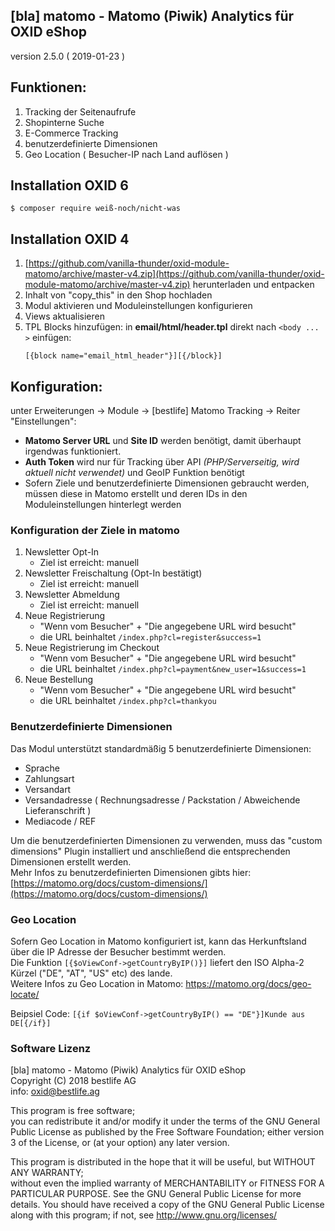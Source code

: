 ## [bla] matomo - Matomo (Piwik) Analytics für OXID eShop
version 2.5.0 ( 2019-01-23 )

## Funktionen:
1. Tracking der Seitenaufrufe
2. Shopinterne Suche
3. E-Commerce Tracking
4. benutzerdefinierte Dimensionen
5. Geo Location ( Besucher-IP nach Land auflösen ) 

## Installation OXID 6
````
$ composer require weiß-noch/nicht-was
````

##  Installation OXID 4
1. [https://github.com/vanilla-thunder/oxid-module-matomo/archive/master-v4.zip](https://github.com/vanilla-thunder/oxid-module-matomo/archive/master-v4.zip) herunterladen und entpacken
2. Inhalt von "copy_this" in den Shop hochladen
3. Modul aktivieren und Moduleinstellungen konfigurieren
4. Views aktualisieren
5. TPL Blocks hinzufügen: in **email/html/header.tpl** direkt nach ``<body ... >``  einfügen:  
    ````
    [{block name="email_html_header"}][{/block}]
    ````

## Konfiguration:
unter Erweiterungen -> Module -> [bestlife] Matomo Tracking -> Reiter "Einstellungen":
- **Matomo Server URL** und **Site ID** werden benötigt, damit überhaupt irgendwas funktioniert.
- **Auth Token** wird nur für Tracking über API *(PHP/Serverseitig, wird aktuell nicht verwendet)* und GeoIP Funktion benötigt
- Sofern Ziele und benutzerdefinierte Dimensionen gebraucht werden, müssen diese in Matomo erstellt und deren IDs in den Moduleinstellungen hinterlegt werden

### Konfiguration der Ziele in matomo
1. Newsletter Opt-In
    - Ziel ist erreicht: manuell
2. Newsletter Freischaltung (Opt-In bestätigt)
    - Ziel ist erreicht: manuell  
3. Newsletter Abmeldung
    - Ziel ist erreicht: manuell
4. Neue Registrierung
    - "Wenn vom Besucher" + "Die angegebene URL wird besucht" 
    - die URL beinhaltet ``/index.php?cl=register&success=1``
5. Neue Registrierung im Checkout
    - "Wenn vom Besucher" + "Die angegebene URL wird besucht" 
    - die URL beinhaltet ``/index.php?cl=payment&new_user=1&success=1``
6. Neue Bestellung
    - "Wenn vom Besucher" + "Die angegebene URL wird besucht" 
    - die URL beinhaltet ``/index.php?cl=thankyou``
  
### Benutzerdefinierte Dimensionen  
Das Modul unterstützt standardmäßig 5 benutzerdefinierte Dimensionen:
- Sprache
- Zahlungsart
- Versandart
- Versandadresse ( Rechnungsadresse / Packstation / Abweichende Lieferanschrift )
- Mediacode / REF

Um die benutzerdefinierten Dimensionen zu verwenden, muss das "custom dimensions" Plugin installiert und anschließend die entsprechenden Dimensionen erstellt werden.   
Mehr Infos zu benutzerdefinierten Dimensionen gibts hier: [https://matomo.org/docs/custom-dimensions/](https://matomo.org/docs/custom-dimensions/)

### Geo Location
Sofern Geo Location in Matomo konfiguriert ist, kann das Herkunftsland über die IP Adresse der Besucher bestimmt werden.  
Die Funktion ``[{$oViewConf->getCountryByIP()}]``  liefert den ISO Alpha-2 Kürzel ("DE", "AT", "US" etc) des lande.   
Weitere Infos zu Geo Location in Matomo: https://matomo.org/docs/geo-locate/

Beipsiel Code: ``[{if $oViewConf->getCountryByIP() == "DE"}]Kunde aus DE[{/if}]`` 


### Software Lizenz
   [bla] matomo - Matomo (Piwik) Analytics für OXID eShop  
   Copyright (C) 2018 bestlife AG  
   info:  oxid@bestlife.ag  
  
   This program is free software;  
   you can redistribute it and/or modify it under the terms of the GNU General Public License as published by the Free Software Foundation;
   either version 3 of the License, or (at your option) any later version.
  
   This program is distributed in the hope that it will be useful, but WITHOUT ANY WARRANTY;  
   without even the implied warranty of MERCHANTABILITY or FITNESS FOR A PARTICULAR PURPOSE. See the GNU General Public License for more details.
   You should have received a copy of the GNU General Public License along with this program; if not, see <http://www.gnu.org/licenses/>
